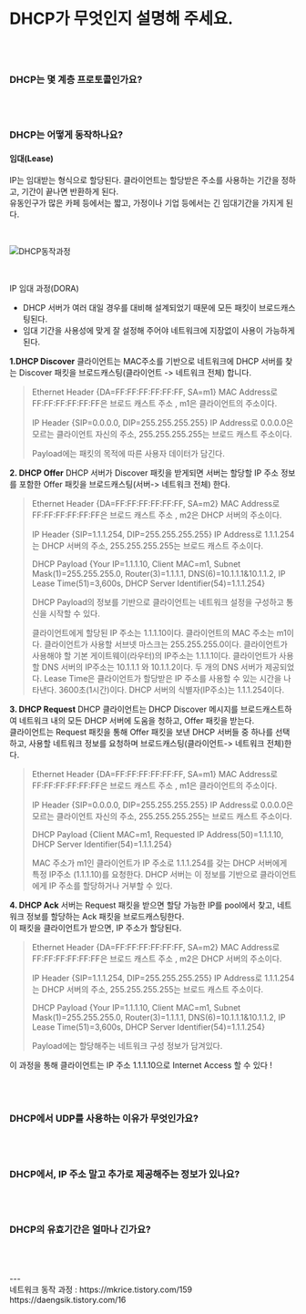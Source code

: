 # DHCP가 무엇인지 설명해 주세요.

<br />
<br />
  
### DHCP는 몇 계층 프로토콜인가요?

<br />
<br />

  
### DHCP는 어떻게 동작하나요?  
#### 임대(Lease)
IP는 임대받는 형식으로 할당된다. 클라이언트는 할당받은 주소를 사용하는 기간을 정하고, 기간이 끝나면 반환하게 된다.  
유동인구가 많은 카페 등에서는 짧고, 가정이나 기업 등에서는 긴 임대기간을 가지게 된다.  

<br />

![DHCP동작과정](https://github.com/kksshh0612/cs_study/assets/74577811/f95f02d4-2b31-4cf4-9248-690d7af8760e)  

<br/>

IP 임대 과정(DORA)  
- DHCP 서버가 여러 대일 경우를 대비해 설계되었기 때문에 모든 패킷이 브로드캐스팅된다.
- 임대 기간을 사용성에 맞게 잘 설정해 주어야 네트워크에 지장없이 사용이 가능하게 된다.

**1.DHCP Discover**
클라이언트는 MAC주소를 기반으로 네트워크에 DHCP 서버를 찾는 Discover 패킷을 브로드캐스팅(클라이언트 -> 네트워크 전체) 합니다.

> Ethernet Header {DA=FF:FF:FF:FF:FF:FF, SA=m1}
> MAC Address로 FF:FF:FF:FF:FF:FF은 브로드 캐스트 주소 , m1은 클라이언트의 주소이다.
> 
> IP Header {SIP=0.0.0.0, DIP=255.255.255.255}
> IP Address로 0.0.0.0은 모르는 클라이언트 자신의 주소, 255.255.255.255는 브로드 캐스트 주소이다.
> 
> Payload에는 패킷의 목적에 따른 사용자 데이터가 담긴다.

**2. DHCP Offer**
DHCP 서버가 Discover 패킷을 받게되면 서버는 할당할 IP 주소 정보를 포함한 Offer 패킷을 브로드캐스팅(서버-> 네트워크 전체) 한다.

> Ethernet Header {DA=FF:FF:FF:FF:FF:FF, SA=m2}
> MAC Address로 FF:FF:FF:FF:FF:FF은 브로드 캐스트 주소 , m2은 DHCP 서버의 주소이다.
>
> IP Header {SIP=1.1.1.254, DIP=255.255.255.255}
> IP Address로 1.1.1.254는 DHCP 서버의 주소, 255.255.255.255는 브로드 캐스트 주소이다.
>
> DHCP Payload {Your IP=1.1.1.10, Client MAC=m1, Subnet Mask(1)=255.255.255.0, Router(3)=1.1.1.1,
> DNS(6)=10.1.1.1&10.1.1.2, IP Lease Time(51)=3,600s, DHCP Server Identifier(54)=1.1.1.254}
> 
> DHCP Payload의 정보를 기반으로 클라이언트는 네트워크 설정을 구성하고 통신을 시작할 수 있다.
> 
> 클라이언트에게 할당된 IP 주소는 1.1.1.10이다. 클라이언트의 MAC 주소는 m1이다. 클라이언트가 사용할 서브넷 마스크는 255.255.255.0이다.
> 클라이언트가 사용해야 할 기본 게이트웨이(라우터)의 IP주소는 1.1.1.1이다. 클라이언트가 사용할 DNS 서버의 IP주소는 10.1.1.1 와 10.1.1.2이다. 두 개의 DNS 서버가 제공되었다.
> Lease Time은 클라이언트가 할당받은 IP 주소를 사용할 수 있는 시간을 나타낸다. 3600초(1시간)이다.
> DHCP 서버의 식별자(IP주소)는 1.1.1.254이다.

**3. DHCP Request**
DHCP 클라이언트는 DHCP Discover 메시지를 브로드캐스트하여 네트워크 내의 모든 DHCP 서버에 도움을 청하고, Offer 패킷을 받는다.  
클라이언트는 Request 패킷을 통해 Offer 패킷을 보낸 DHCP 서버들 중 하나를 선택하고, 사용할 네트워크 정보를 요청하며 브로드캐스팅(클라이언트-> 네트워크 전체)한다.

> Ethernet Header {DA=FF:FF:FF:FF:FF:FF, SA=m1}
> MAC Address로 FF:FF:FF:FF:FF:FF은 브로드 캐스트 주소 , m1은 클라이언트의 주소이다.
>
> IP Header {SIP=0.0.0.0, DIP=255.255.255.255}
> IP Address로 0.0.0.0은 모르는 클라이언트 자신의 주소, 255.255.255.255는 브로드 캐스트 주소이다.
>
> DHCP Payload {Client MAC=m1, Requested IP Address(50)=1.1.1.10, DHCP Server Identifier(54)=1.1.1.254}
>
> MAC 주소가 m1인 클라이언트가 IP 주소로 1.1.1.254를 갖는 DHCP 서버에게 특정 IP주소 (1.1.1.10)를 요청한다.
> DHCP 서버는 이 정보를 기반으로 클라이언트에게 IP 주소를 할당하거나 거부할 수 있다.

**4. DHCP Ack**
서버는 Request 패킷을 받으면 할당 가능한 IP를 pool에서 찾고, 네트워크 정보를 할당하는 Ack 패킷을 브로드캐스팅한다.  
이 패킷을 클라이언트가 받으면, IP 주소가 할당된다.

> Ethernet Header {DA=FF:FF:FF:FF:FF:FF, SA=m2}
> MAC Address로 FF:FF:FF:FF:FF:FF은 브로드 캐스트 주소 , m2은 DHCP 서버의 주소이다.
>
> IP Header {SIP=1.1.1.254, DIP=255.255.255.255}
> IP Address로 1.1.1.254는 DHCP 서버의 주소, 255.255.255.255는 브로드 캐스트 주소이다.
>
> DHCP Payload {Your IP=1.1.1.10, Client MAC=m1, Subnet Mask(1)=255.255.255.0, Router(3)=1.1.1.1,
> DNS(6)=10.1.1.1&10.1.1.2, IP Lease Time(51)=3,600s, DHCP Server Identifier(54)=1.1.1.254}
> 
> Payload에는 할당해주는 네트워크 구성 정보가 담겨있다.

이 과정을 통해 클라이언트는 IP 주소 1.1.1.10으로 Internet Access 할 수 있다 !

<br />
<br />
  
### DHCP에서 UDP를 사용하는 이유가 무엇인가요?

<br />
<br />
  
### DHCP에서, IP 주소 말고 추가로 제공해주는 정보가 있나요?

<br />
<br />
  
### DHCP의 유효기간은 얼마나 긴가요?


<br />
<br />

<br />
--- 
<br />
네트워크 동작 과정 : https://mkrice.tistory.com/159
https://daengsik.tistory.com/16
